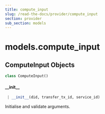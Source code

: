 ```yaml
---
title: compute_input
slug: /read-the-docs/provider/compute_input
section: provider
sub_section: models
---
```

<a name="models.compute_input"></a>
# models.compute\_input

<a name="models.compute_input.ComputeInput"></a>
## ComputeInput Objects

```python
class ComputeInput()
```

<a name="models.compute_input.ComputeInput.__init__"></a>
#### \_\_init\_\_

```python
 | __init__(did, transfer_tx_id, service_id)
```

Initialise and validate arguments.


